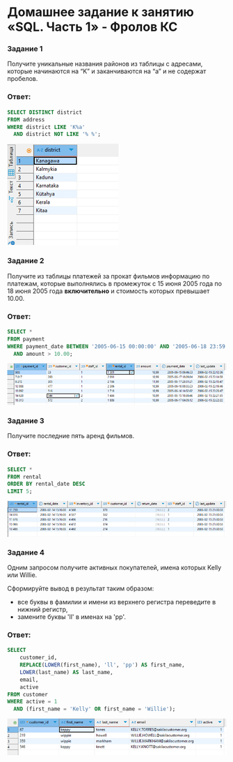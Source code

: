 # Домашнее задание к занятию «SQL. Часть 1» - Фролов КС
### Задание 1

Получите уникальные названия районов из таблицы с адресами, которые начинаются на “K” и заканчиваются на “a” и не содержат пробелов.

### Ответ: 

```sql
SELECT DISTINCT district
FROM address
WHERE district LIKE 'K%a' 
  AND district NOT LIKE '% %';
```
![1](scrn/sql1.png)


### Задание 2

Получите из таблицы платежей за прокат фильмов информацию по платежам, которые выполнялись в промежуток с 15 июня 2005 года по 18 июня 2005 года **включительно** и стоимость которых превышает 10.00.

### Ответ: 

```sql
SELECT *
FROM payment
WHERE payment_date BETWEEN '2005-06-15 00:00:00' AND '2005-06-18 23:59:59'
  AND amount > 10.00;
```
![2](scrn/sql2.png)

### Задание 3

Получите последние пять аренд фильмов.

### Ответ: 

```sql
SELECT *
FROM rental
ORDER BY rental_date DESC
LIMIT 5;
```

![3](scrn/sql3.png)

### Задание 4

Одним запросом получите активных покупателей, имена которых Kelly или Willie. 

Сформируйте вывод в результат таким образом:
- все буквы в фамилии и имени из верхнего регистра переведите в нижний регистр,
- замените буквы 'll' в именах на 'pp'.

### Ответ: 

```sql
SELECT 
    customer_id,
    REPLACE(LOWER(first_name), 'll', 'pp') AS first_name,
    LOWER(last_name) AS last_name,
    email,
    active
FROM customer
WHERE active = 1
  AND (first_name = 'Kelly' OR first_name = 'Willie');
  ```

![4](scrn/sql4.png)
